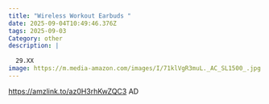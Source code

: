 ```yaml
---
title: "Wireless Workout Earbuds "
date: 2025-09-04T10:49:46.376Z
tags: 2025-09-03
Category: other
description: |
  
  29.XX
image: https://m.media-amazon.com/images/I/71klVgR3muL._AC_SL1500_.jpg
---
```

https://amzlink.to/az0H3rhKwZQC3
AD
